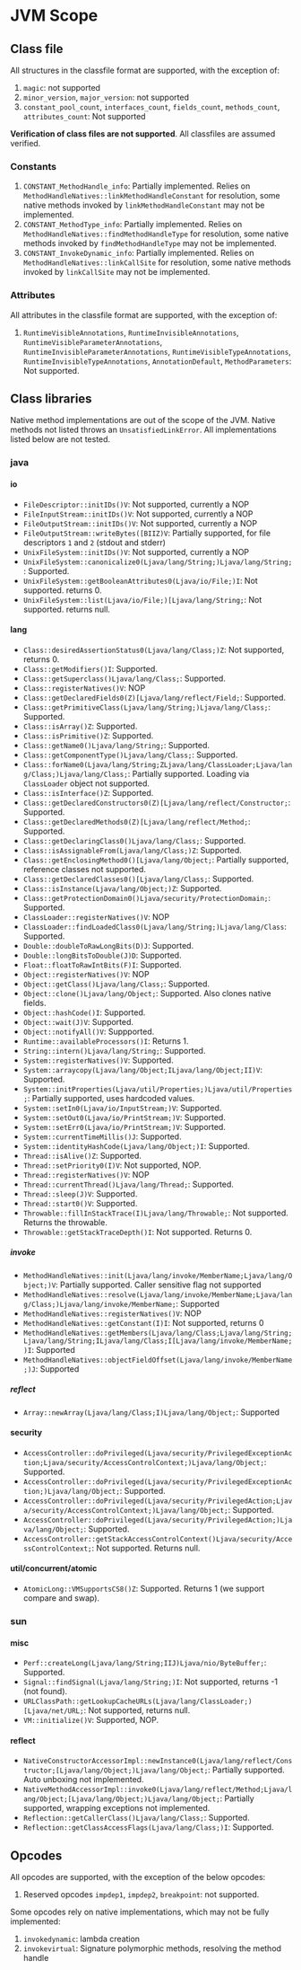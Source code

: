 # JVM Scope

## Class file

All structures in the classfile format are supported, with the exception of:

1. `magic`: not supported
2. `minor_version`, `major_version`: not supported
3. `constant_pool_count`, `interfaces_count`, `fields_count`, `methods_count`, `attributes_count`: Not supported

**Verification of class files are not supported**. All classfiles are assumed verified.

### Constants

1. `CONSTANT_MethodHandle_info`: Partially implemented. Relies on `MethodHandleNatives::linkMethodHandleConstant` for resolution, some native methods invoked by `linkMethodHandleConstant` may not be implemented.
2. `CONSTANT_MethodType_info`: Partially implemented. Relies on `MethodHandleNatives::findMethodHandleType` for resolution, some native methods invoked by `findMethodHandleType` may not be implemented.
3. `CONSTANT_InvokeDynamic_info`: Partially implemented. Relies on `MethodHandleNatives::linkCallSite` for resolution, some native methods invoked by `linkCallSite` may not be implemented.

### Attributes

All attributes in the classfile format are supported, with the exception of:

1. `RuntimeVisibleAnnotations`, `RuntimeInvisibleAnnotations`, `RuntimeVisibleParameterAnnotations`, `RuntimeInvisibleParameterAnnotations`, `RuntimeVisibleTypeAnnotations`, `RuntimeInvisibleTypeAnnotations`, `AnnotationDefault`, `MethodParameters`: Not supported.

## Class libraries

Native method implementations are out of the scope of the JVM.
Native methods not listed throws an `UnsatisfiedLinkError`. All implementations listed below are not tested.

### java

#### io

- `FileDescriptor::initIDs()V`: Not supported, currently a NOP
- `FileInputStream::initIDs()V`: Not supported, currently a NOP
- `FileOutputStream::initIDs()V`: Not supported, currently a NOP
- `FileOutputStream::writeBytes([BIIZ)V`: Partially supported, for file descriptors `1` and `2` (stdout and stderr)
- `UnixFileSystem::initIDs()V`: Not supported, currently a NOP
- `UnixFileSystem::canonicalize0(Ljava/lang/String;)Ljava/lang/String;`: Supported.
- `UnixFileSystem::getBooleanAttributes0(Ljava/io/File;)I`: Not supported. returns 0.
- `UnixFileSystem::list(Ljava/io/File;)[Ljava/lang/String;`: Not supported. returns null.

#### lang

- `Class::desiredAssertionStatus0(Ljava/lang/Class;)Z`: Not supported, returns 0.
- `Class::getModifiers()I`: Supported.
- `Class::getSuperclass()Ljava/lang/Class;`: Supported.
- `Class::registerNatives()V`: NOP
- `Class::getDeclaredFields0(Z)[Ljava/lang/reflect/Field;`: Supported.
- `Class::getPrimitiveClass(Ljava/lang/String;)Ljava/lang/Class;`: Supported.
- `Class::isArray()Z`: Supported.
- `Class::isPrimitive()Z`: Supported.
- `Class::getName0()Ljava/lang/String;`: Supported.
- `Class::getComponentType()Ljava/lang/Class;`: Supported.
- `Class::forName0(Ljava/lang/String;ZLjava/lang/ClassLoader;Ljava/lang/Class;)Ljava/lang/Class;`: Partially supported. Loading via `ClassLoader` object not supported.
- `Class::isInterface()Z`: Supported.
- `Class::getDeclaredConstructors0(Z)[Ljava/lang/reflect/Constructor;`: Supported.
- `Class::getDeclaredMethods0(Z)[Ljava/lang/reflect/Method;`: Supported.
- `Class::getDeclaringClass0()Ljava/lang/Class;`: Supported.
- `Class::isAssignableFrom(Ljava/lang/Class;)Z`: Supported.
- `Class::getEnclosingMethod0()[Ljava/lang/Object;`: Partially supported, reference classes not supported.
- `Class::getDeclaredClasses0()[Ljava/lang/Class;`: Supported.
- `Class::isInstance(Ljava/lang/Object;)Z`: Supported.
- `Class::getProtectionDomain0()Ljava/security/ProtectionDomain;`: Supported.
- `ClassLoader::registerNatives()V`: NOP
- `ClassLoader::findLoadedClass0(Ljava/lang/String;)Ljava/lang/Class`: Supported.
- `Double::doubleToRawLongBits(D)J`: Supported.
- `Double::longBitsToDouble(J)D`: Supported.
- `Float::floatToRawIntBits(F)I`: Supported.
- `Object::registerNatives()V`: NOP
- `Object::getClass()Ljava/lang/Class;`: Supported.
- `Object::clone()Ljava/lang/Object;`: Supported. Also clones native fields.
- `Object::hashCode()I`: Supported.
- `Object::wait(J)V`: Supported.
- `Object::notifyAll()V`: Suppported.
- `Runtime::availableProcessors()I`: Returns 1.
- `String::intern()Ljava/lang/String;`: Supported.
- `System::registerNatives()V`: Supported.
- `System::arraycopy(Ljava/lang/Object;ILjava/lang/Object;II)V`: Supported.
- `System::initProperties(Ljava/util/Properties;)Ljava/util/Properties;`: Partially supported, uses hardcoded values.
- `System::setIn0(Ljava/io/InputStream;)V`: Supported.
- `System::setOut0(Ljava/io/PrintStream;)V`: Supported.
- `System::setErr0(Ljava/io/PrintStream;)V`: Supported.
- `System::currentTimeMillis()J`: Supported.
- `System::identityHashCode(Ljava/lang/Object;)I`: Supported.
- `Thread::isAlive()Z`: Supported.
- `Thread::setPriority0(I)V`: Not supported, NOP.
- `Thread::registerNatives()V`: NOP
- `Thread::currentThread()Ljava/lang/Thread;`: Supported.
- `Thread::sleep(J)V`: Supported.
- `Thread::start0()V`: Supported.
- `Throwable::fillInStackTrace(I)Ljava/lang/Throwable;`: Not supported. Returns the throwable.
- `Throwable::getStackTraceDepth()I`: Not supported. Returns 0.

##### invoke

- `MethodHandleNatives::init(Ljava/lang/invoke/MemberName;Ljava/lang/Object;)V`: Partially supported. Caller sensitive flag not supported
- `MethodHandleNatives::resolve(Ljava/lang/invoke/MemberName;Ljava/lang/Class;)Ljava/lang/invoke/MemberName;`: Supported
- `MethodHandleNatives::registerNatives()V`: NOP
- `MethodHandleNatives::getConstant(I)I`: Not supported, returns 0
- `MethodHandleNatives::getMembers(Ljava/lang/Class;Ljava/lang/String;Ljava/lang/String;ILjava/lang/Class;I[Ljava/lang/invoke/MemberName;)I`: Supported
- `MethodHandleNatives::objectFieldOffset(Ljava/lang/invoke/MemberName;)J`: Supported

##### reflect

- `Array::newArray(Ljava/lang/Class;I)Ljava/lang/Object;`: Supported

#### security

- `AccessController::doPrivileged(Ljava/security/PrivilegedExceptionAction;Ljava/security/AccessControlContext;)Ljava/lang/Object;`: Supported.
- `AccessController::doPrivileged(Ljava/security/PrivilegedExceptionAction;)Ljava/lang/Object;`: Supported.
- `AccessController::doPrivileged(Ljava/security/PrivilegedAction;Ljava/security/AccessControlContext;)Ljava/lang/Object;`: Supported.
- `AccessController::doPrivileged(Ljava/security/PrivilegedAction;)Ljava/lang/Object;`: Supported.
- `AccessController::getStackAccessControlContext()Ljava/security/AccessControlContext;`: Not supported. Returns null.

#### util/concurrent/atomic

- `AtomicLong::VMSupportsCS8()Z`: Supported. Returns 1 (we support compare and swap).

### sun

#### misc

- `Perf::createLong(Ljava/lang/String;IIJ)Ljava/nio/ByteBuffer;`: Supported.
- `Signal::findSignal(Ljava/lang/String;)I`: Not supported, returns -1 (not found).
- `URLClassPath::getLookupCacheURLs(Ljava/lang/ClassLoader;)[Ljava/net/URL;`: Not supported, returns null.
- `VM::initialize()V`: Supported, NOP.

#### reflect

- `NativeConstructorAccessorImpl::newInstance0(Ljava/lang/reflect/Constructor;[Ljava/lang/Object;)Ljava/lang/Object;`: Partially supported. Auto unboxing not implemented.
- `NativeMethodAccessorImpl::invoke0(Ljava/lang/reflect/Method;Ljava/lang/Object;[Ljava/lang/Object;)Ljava/lang/Object;`: Partially supported, wrapping exceptions not implemented.
- `Reflection::getCallerClass()Ljava/lang/Class;`: Supported.
- `Reflection::getClassAccessFlags(Ljava/lang/Class;)I`: Supported.

## Opcodes

All opcodes are supported, with the exception of the below opcodes:

1. Reserved opcodes `impdep1`, `impdep2`, `breakpoint`: not supported.

Some opcodes rely on native implementations, which may not be fully implemented:

1. `invokedynamic`: lambda creation
2. `invokevirtual`: Signature polymorphic methods, resolving the method handle
